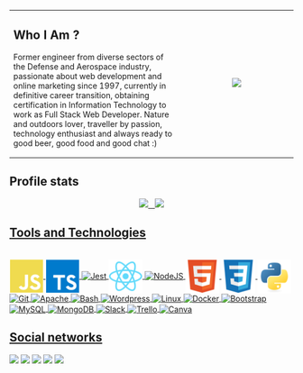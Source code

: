 <table>
  <tr>
    <td style="vertical-align:top;" width="60%">
      <h2> Who I Am ? </h2>
      <p>Former engineer from diverse sectors of the Defense and Aerospace industry, passionate about web development and online marketing since 1997, currently in definitive career transition, obtaining certification in Information Technology to work as Full Stack Web Developer. Nature and outdoors lover, traveller by passion, technology enthusiast and always ready to good beer, good food and good chat :)</p>
      </td>   
     <td>
       <center>
          <img src="https://github.com/kelsonbatista/kelsonbatista.github.io/blob/version/1.0/assets/public/images/img004.jpg?raw=true" width="400px">
       </center>
     </td>
   </tr>
</table>
<!-- https://github.com/kelsonbatista/kelsonbatista.github.io/blob/version/1.0/assets/public/images/DSC07853A600.JPG?raw=true -->
<!-- https://github.com/kelsonbatista/kelsonbatista.github.io/blob/version/1.0/assets/public/images/IMG-20181019-WA0007A600PB.jpg?raw=true -->

## Profile stats 
<div align="center">
  <a href="https://github.com/kelsonbatista">
  <img height="150em" src="https://github-readme-stats.vercel.app/api?username=kelsonbatista&show_icons=true&theme=dark&include_all_commits=true&count_private=true"/>&nbsp;&nbsp;
  <img height="150em" src="https://github-readme-stats.vercel.app/api/top-langs/?username=kelsonbatista&layout=compact&langs_count=7&theme=dark"/>
</div>

## Tools and Technologies 
<div style="display: inline_block"><br>
  <img align="center" alt="Js" height="60" src="https://raw.githubusercontent.com/devicons/devicon/master/icons/javascript/javascript-plain.svg">
  <img align="center" alt="Ts" height="60" src="https://raw.githubusercontent.com/devicons/devicon/master/icons/typescript/typescript-plain.svg">
  <img align="center" alt="Jest" height="60" src="https://cdn.jsdelivr.net/gh/devicons/devicon/icons/jest/jest-plain.svg" />
  <img align="center" alt="React" height="60" src="https://raw.githubusercontent.com/devicons/devicon/master/icons/react/react-original.svg">
  <img align="center" alt="NodeJS" height="60"  src="https://cdn.jsdelivr.net/gh/devicons/devicon/icons/nodejs/nodejs-original.svg" />
  <img align="center" alt="HTML" height="60" src="https://raw.githubusercontent.com/devicons/devicon/master/icons/html5/html5-original.svg">
  <img align="center" alt="CSS" height="60" src="https://raw.githubusercontent.com/devicons/devicon/master/icons/css3/css3-original.svg">
  <img align="center" alt="Python" height="60" src="https://raw.githubusercontent.com/devicons/devicon/master/icons/python/python-original.svg">
  <img align="center" alt="Git" height="60" src="https://cdn.jsdelivr.net/gh/devicons/devicon/icons/git/git-plain.svg" />
  <img align="center" alt="Apache" width="50" src="https://cdn.jsdelivr.net/gh/devicons/devicon/icons/apache/apache-original.svg" />
  <img align="center" alt="Bash" height="60" src="https://cdn.jsdelivr.net/gh/devicons/devicon/icons/bash/bash-original.svg" />
  <img align="center" alt="Wordpress" height="60"  src="https://cdn.jsdelivr.net/gh/devicons/devicon/icons/wordpress/wordpress-plain.svg" />
  <img align="center" alt="Linux" height="60" src="https://cdn.jsdelivr.net/gh/devicons/devicon/icons/linux/linux-original.svg" />
  <img align="center" alt="Docker" height="60" src="https://cdn.jsdelivr.net/gh/devicons/devicon/icons/docker/docker-plain.svg" />
  <img align="center" alt="Bootstrap" height="60" src="https://cdn.jsdelivr.net/gh/devicons/devicon/icons/bootstrap/bootstrap-original.svg" />
  <img align="center" alt="MySQL" height="60"  src="https://cdn.jsdelivr.net/gh/devicons/devicon/icons/mysql/mysql-original.svg" />
  <img align="center" alt="MongoDB" height="60"  src="https://cdn.jsdelivr.net/gh/devicons/devicon/icons/mongodb/mongodb-original.svg" />
  <img align="center" alt="Slack" height="60"  src="https://cdn.jsdelivr.net/gh/devicons/devicon/icons/slack/slack-original.svg" />
  <img align="center" alt="Trello" height="60"  src="https://cdn.jsdelivr.net/gh/devicons/devicon/icons/trello/trello-plain.svg" />
  <img align="center" alt="Canva" height="60"  src="https://cdn.jsdelivr.net/gh/devicons/devicon/icons/canva/canva-original.svg" />
</div>
  
  ## Social networks
 
<div> 
  <a href="https://www.linkedin.com/in/kelsonbatista" target="_blank"><img src="https://img.shields.io/badge/-LinkedIn-%230077B5?style=for-the-badge&logo=linkedin&logoColor=white" target="_blank"></a> 
  <a href="https://instagram.com/foxkelson" target="_blank"><img src="https://img.shields.io/badge/-Instagram-%23E4405F?style=for-the-badge&logo=instagram&logoColor=white" target="_blank"></a>
 <a href="https://discord.gg/XZakuENDcc" target="_blank"><img src="https://img.shields.io/badge/Discord-7289DA?style=for-the-badge&logo=discord&logoColor=white" target="_blank"></a> 
  <a href="https://www.twitch.tv/foxkelson" target="_blank"><img src="https://img.shields.io/badge/Twitch-7289DA?style=for-the-badge&logo=twitch&logoColor=white" target="_blank"></a>
  <a href = "mailto:kelsonbatista@gmail.com"><img src="https://img.shields.io/badge/-Gmail-%23333?style=for-the-badge&logo=gmail&logoColor=white" target="_blank"></a>
 
  <!-- ![Snake animation](https://github.com/kelsonbatista/kelsonbatista/blob/output/github-contribution-grid-snake.svg)
  -->
</div>
